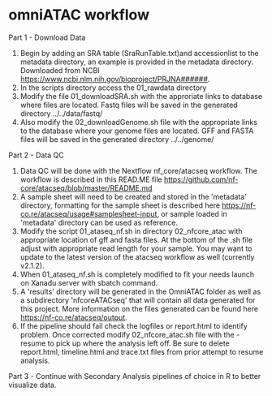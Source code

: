 # omniATAC workflow

Part 1 - Download Data
1. Begin by adding an SRA table (SraRunTable.txt)and accessionlist  to the metadata directory, an example is provided in the metadata directory. Downloaded from NCBI https://www.ncbi.nlm.nih.gov/bioproject/PRJNA######.
2. In the scripts directory access the 01_rawdata directory
3. Modify the file 01_downloadSRA.sh with the approriate links to database where files are located. Fastq files will be saved in the generated directory ../../data/fastq/
4. Also modify the 02_downloadGenome.sh file with the appropriate links to the database where your genome files are located. GFF and FASTA files will be saved in the generated directory ../../genome/

Part 2 - Data QC
1. Data QC will be done with the Nextflow nf_core/atacseq workflow. The workflow is described in this READ.ME file https://github.com/nf-core/atacseq/blob/master/README.md
2. A sample sheet will need to be created and stored in the 'metadata' directory, formatting for the sample sheet is described here https://nf-co.re/atacseq/usage#samplesheet-input, or sample loaded in 'metadata' directory can be used as reference.
3. Modify the script 01_ataseq_nf.sh in directory 02_nfcore_atac with appropriate location of gff and fasta files. At the bottom of the .sh file adjust with appropriate read length for your sample. You may want to update to the latest version of the atacseq workflow as well (currently v2.1.2).
4. When 01_ataseq_nf.sh is completely modified to fit your needs launch on Xanadu server with sbatch command.
5. A 'results' directory will be generated in the OmniATAC folder as well as a subdirectory 'nfcoreATACseq' that will contain all data generated for this project. More information on the files generated can be found here https://nf-co.re/atacseq/output. 
6. If the pipeline should fail check the logfiles or report.html to identify problem. Once corrected modify 02_nfcore_atac.sh file with the -resume to pick up where the analysis left off.  Be sure to delete report.html, timeline.html and trace.txt files from prior attempt to resume analysis.

Part 3 - Continue with Secondary Analysis pipelines of choice in R to better visualize data.

